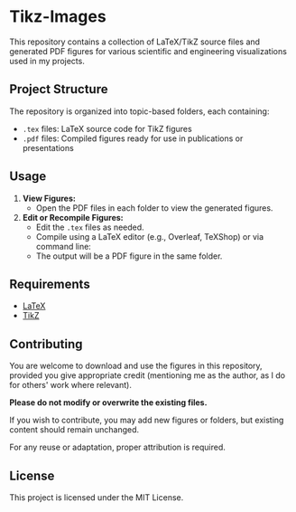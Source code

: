 # Tikz-Images

This repository contains a collection of LaTeX/TikZ source files and generated PDF figures for various scientific and engineering visualizations used in my projects.

## Project Structure

The repository is organized into topic-based folders, each containing:
- `.tex` files: LaTeX source code for TikZ figures
- `.pdf` files: Compiled figures ready for use in publications or presentations

<!-- ### Folders

- **Embedding PGNNIV/**
  - `embedding_models_pgnniv.tex`: TikZ source for embedding models
  - `embedding_models_pgnniv_fig.pdf`: Compiled figure
- **Fourier decomposition/**
  - `fourier_decomposition.tex`: TikZ source for Fourier decomposition
  - `fourier_decomposition_fig.pdf`: Compiled figure
- **Physically Guided NNs with Internal Variables/**
  - `pgnniv_baseline_model.tex`: TikZ source for the baseline model -->

## Usage

1. **View Figures:**
   - Open the PDF files in each folder to view the generated figures.
2. **Edit or Recompile Figures:**
   - Edit the `.tex` files as needed.
   - Compile using a LaTeX editor (e.g., Overleaf, TeXShop) or via command line:
   - The output will be a PDF figure in the same folder.

## Requirements

- [LaTeX](https://www.latex-project.org/)
- [TikZ](https://ctan.org/pkg/pgf)

## Contributing

You are welcome to download and use the figures in this repository, provided you give appropriate credit (mentioning me as the author, as I do for others' work where relevant).

**Please do not modify or overwrite the existing files.**

If you wish to contribute, you may add new figures or folders, but existing content should remain unchanged.

For any reuse or adaptation, proper attribution is required.

## License

This project is licensed under the MIT License.
